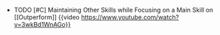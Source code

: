 - TODO [#C] Maintaining Other Skills while Focusing on a Main Skill on [[Outperform]]
  {{video https://www.youtube.com/watch?v=3wkBd1WnAGo}}